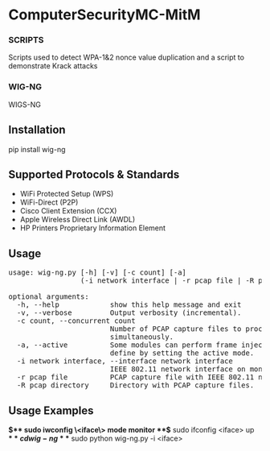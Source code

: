 # ComputerSecurityMC-MitM

### SCRIPTS
Scripts used to detect WPA-1&2 nonce value duplication and a script to demonstrate Krack attacks

### WIG-NG
WIGS-NG

## Installation 
pip install wig-ng

## Supported Protocols & Standards

 - WiFi Protected Setup (WPS)
 - WiFi-Direct (P2P)
 - Cisco Client Extension (CCX)
 - Apple Wireless Direct Link (AWDL)
 - HP Printers Proprietary Information Element

## Usage

<pre>
usage: wig-ng.py [-h] [-v] [-c count] [-a]  
                 (-i network interface | -r pcap file | -R pcap directory)  
  
optional arguments:  
  -h, --help            show this help message and exit  
  -v, --verbose         Output verbosity (incremental).  
  -c count, --concurrent count  
                        Number of PCAP capture files to process  
                        simultaneously.  
  -a, --active          Some modules can perform frame injection, this is  
                        define by setting the active mode.  
  -i network interface, --interface network interface  
                        IEEE 802.11 network interface on monitor mode.  
  -r pcap file          PCAP capture file with IEEE 802.11 network traffic.  
  -R pcap directory     Directory with PCAP capture files.  
</pre>

## Usage Examples

**$** sudo iwconfig \<iface\> mode monitor  
**$** sudo ifconfig \<iface\> up  
**$** cd wig-ng  
**$** sudo python wig-ng.py -i \<iface\>